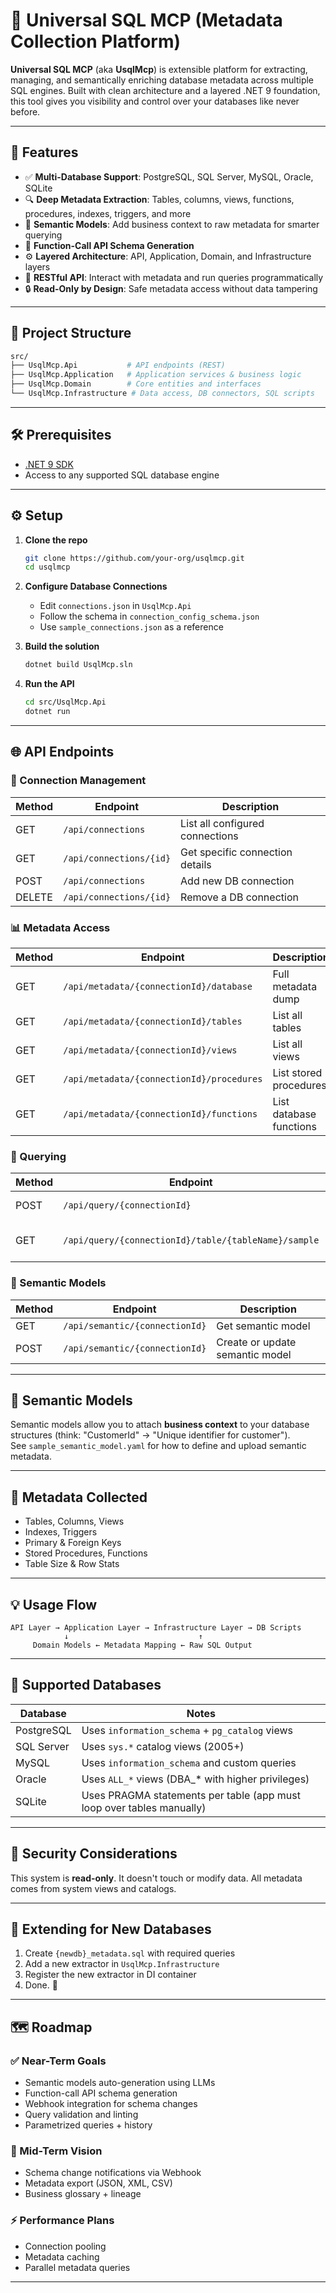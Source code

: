  
# 🧠 Universal SQL MCP (Metadata Collection Platform)

**Universal SQL MCP** (aka **UsqlMcp**) is extensible platform for extracting, managing, and semantically enriching database metadata across multiple SQL engines. Built with clean architecture and a layered .NET 9 foundation, this tool gives you visibility and control over your databases like never before.

---

## 🚀 Features

- ✅ **Multi-Database Support**: PostgreSQL, SQL Server, MySQL, Oracle, SQLite  
- 🔍 **Deep Metadata Extraction**: Tables, columns, views, functions, procedures, indexes, triggers, and more  
- 🧩 **Semantic Models**: Add business context to raw metadata for smarter querying  
- 🧠 **Function-Call API Schema Generation**  
- ⚙️ **Layered Architecture**: API, Application, Domain, and Infrastructure layers  
- 📡 **RESTful API**: Interact with metadata and run queries programmatically  
- 🔒 **Read-Only by Design**: Safe metadata access without data tampering

---

## 🧱 Project Structure

```bash
src/
├── UsqlMcp.Api           # API endpoints (REST)
├── UsqlMcp.Application   # Application services & business logic
├── UsqlMcp.Domain        # Core entities and interfaces
└── UsqlMcp.Infrastructure # Data access, DB connectors, SQL scripts
```

---

## 🛠️ Prerequisites

- [.NET 9 SDK](https://dotnet.microsoft.com/en-us/download/dotnet/9.0)
- Access to any supported SQL database engine

---

## ⚙️ Setup

1. **Clone the repo**
   ```bash
   git clone https://github.com/your-org/usqlmcp.git
   cd usqlmcp
   ```

2. **Configure Database Connections**
   - Edit `connections.json` in `UsqlMcp.Api`
   - Follow the schema in `connection_config_schema.json`
   - Use `sample_connections.json` as a reference

3. **Build the solution**
   ```bash
   dotnet build UsqlMcp.sln
   ```

4. **Run the API**
   ```bash
   cd src/UsqlMcp.Api
   dotnet run
   ```

---

## 🌐 API Endpoints

### 🔗 Connection Management
| Method | Endpoint                        | Description                         |
|--------|----------------------------------|-------------------------------------|
| GET    | `/api/connections`              | List all configured connections     |
| GET    | `/api/connections/{id}`         | Get specific connection details     |
| POST   | `/api/connections`              | Add new DB connection               |
| DELETE | `/api/connections/{id}`         | Remove a DB connection              |

### 📊 Metadata Access
| Method | Endpoint                                           | Description                        |
|--------|----------------------------------------------------|------------------------------------|
| GET    | `/api/metadata/{connectionId}/database`            | Full metadata dump                 |
| GET    | `/api/metadata/{connectionId}/tables`              | List all tables                    |
| GET    | `/api/metadata/{connectionId}/views`               | List all views                     |
| GET    | `/api/metadata/{connectionId}/procedures`          | List stored procedures             |
| GET    | `/api/metadata/{connectionId}/functions`           | List database functions            |

### 🧪 Querying
| Method | Endpoint                                                | Description                        |
|--------|----------------------------------------------------------|------------------------------------|
| POST   | `/api/query/{connectionId}`                             | Execute a SQL query                |
| GET    | `/api/query/{connectionId}/table/{tableName}/sample`    | Get table sample data              |

### 🧠 Semantic Models
| Method | Endpoint                                  | Description                        |
|--------|--------------------------------------------|------------------------------------|
| GET    | `/api/semantic/{connectionId}`             | Get semantic model                 |
| POST   | `/api/semantic/{connectionId}`             | Create or update semantic model    |

---

## 🧠 Semantic Models

Semantic models allow you to attach **business context** to your database structures (think: "CustomerId" → "Unique identifier for customer").  
See `sample_semantic_model.yaml` for how to define and upload semantic metadata.

---

## 🧠 Metadata Collected

- Tables, Columns, Views
- Indexes, Triggers
- Primary & Foreign Keys
- Stored Procedures, Functions
- Table Size & Row Stats

---

## 💡 Usage Flow

```plaintext
API Layer → Application Layer → Infrastructure Layer → DB Scripts
            ↓                             ↑
     Domain Models ← Metadata Mapping ← Raw SQL Output
```

---

## 🧩 Supported Databases

| Database     | Notes                                                                 |
|--------------|-----------------------------------------------------------------------|
| PostgreSQL   | Uses `information_schema` + `pg_catalog` views                        |
| SQL Server   | Uses `sys.*` catalog views (2005+)                                    |
| MySQL        | Uses `information_schema` and custom queries                          |
| Oracle       | Uses `ALL_*` views (DBA_* with higher privileges)                     |
| SQLite       | Uses PRAGMA statements per table (app must loop over tables manually) |

---

## 🔐 Security Considerations

This system is **read-only**. It doesn't touch or modify data. All metadata comes from system views and catalogs.

---

## 🔧 Extending for New Databases

1. Create `{newdb}_metadata.sql` with required queries  
2. Add a new extractor in `UsqlMcp.Infrastructure`  
3. Register the new extractor in DI container  
4. Done. 🎯

---

## 🗺️ Roadmap

### ✅ Near-Term Goals
- Semantic models auto-generation using LLMs
- Function-call API schema generation
- Webhook integration for schema changes
- Query validation and linting
- Parametrized queries + history

### 🔮 Mid-Term Vision
- Schema change notifications via Webhook
- Metadata export (JSON, XML, CSV)
- Business glossary + lineage

### ⚡ Performance Plans
- Connection pooling
- Metadata caching
- Parallel metadata queries

---

 
